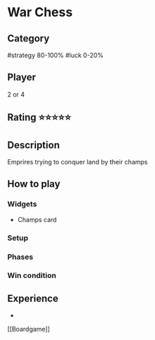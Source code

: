 # War Chess
## Category
#strategy 80-100%
#luck 0-20%
## Player
2 or 4
## Rating ⭐⭐⭐⭐⭐
## Description
Emprires trying to conquer land by their champs
## How to play
### Widgets
- Champs card
### Setup
### Phases
### Win condition

## Experience
- 

[[Boardgame]]